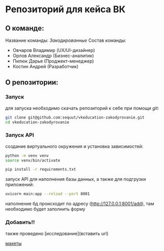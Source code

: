 # Репозиторий для кейса ВК 
## О командe:
Название команды: *Закодированные*
Состав команды:
- Овчаров Владимир (UX/UI-дизайнер)
- Орлов Александр (Бизнес-аналитик)
- Пилюк Дарья (Проджект-менеджер)
- Костин Андрей (Разработчик)

## О репозитории:
### Запуск
для запуска необходимо скачать репозиторий к себе при помощи *git*:

```bash
git clone git@github.com:sequut/vkeducation-zakodyrovanie.git
cd vkeducation-zakodyrovanie
```

### Запуск API
создание виртуального окружения и установка зависимостей:
```bash
python -m venv venv
source venv/bin/activate

pip install -r requirements.txt
```

запуск API для наполнения базы данных, а также для подгрузки приложений:
```bash
uvicorn main:app --reload --port 8001
```

наполнение бд происходит по адресу (http://127.0.0.1:8001/add), там необходимо будет заполнить форму

### Добавить!!

также проведено [исследование](вставить url)

[макеты](https://www.figma.com/design/al0R4FfZw5vmKjJEeKnJwM/Case-Study?node-id=9-439&t=0IDLOCbTDDNdxsV4-1)

